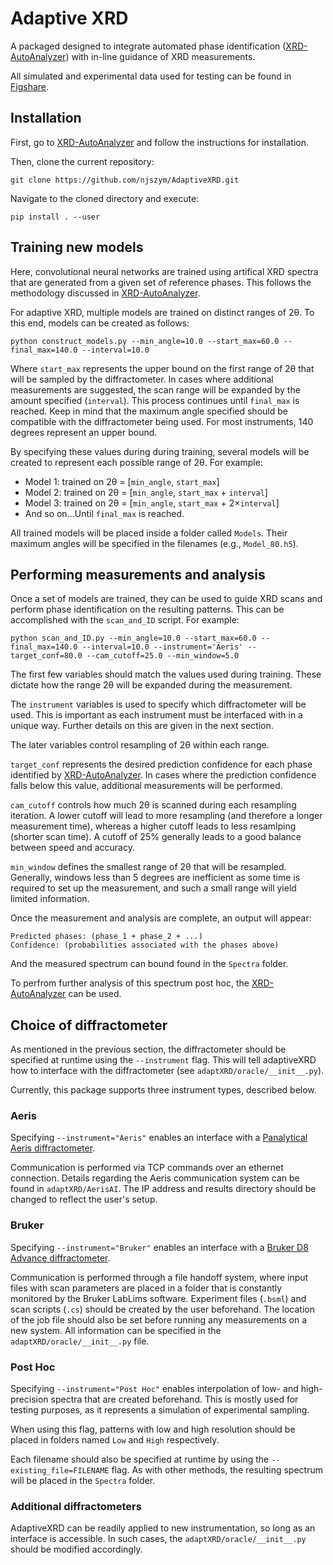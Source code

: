 # Adaptive XRD

A packaged designed to integrate automated phase identification ([XRD-AutoAnalyzer](https://github.com/njszym/XRD-AutoAnalyzer)) with in-line guidance of XRD measurements.

All simulated and experimental data used for testing can be found in [Figshare](https://figshare.com/s/71f552f43f0d982f888d).

## Installation

First, go to [XRD-AutoAnalyzer](https://github.com/njszym/XRD-AutoAnalyzer) and follow the instructions for installation.

Then, clone the current repository:

```
git clone https://github.com/njszym/AdaptiveXRD.git
```

Navigate to the cloned directory and execute:

```
pip install . --user
```

## Training new models

Here, convolutional neural networks are trained using artifical XRD spectra that are generated from a given set of reference phases. This follows the methodology discussed in [XRD-AutoAnalyzer](https://github.com/njszym/XRD-AutoAnalyzer).

For adaptive XRD, multiple models are trained on distinct ranges of 2θ. To this end, models can be created as follows:

```
python construct_models.py --min_angle=10.0 --start_max=60.0 --final_max=140.0 --interval=10.0
```

Where ```start_max``` represents the upper bound on the first range of 2θ that will be sampled by the diffractometer. In cases where additional measurements are suggested, the scan range will be expanded by the amount specified (```interval```). This process continues until ```final_max``` is reached. Keep in mind that the maximum angle specified should be compatible with the diffractometer being used. For most instruments, 140 degrees represent an upper bound.

By specifying these values during during training, several models will be created to represent each possible range of 2θ. For example:

* Model 1: trained on 2θ = [```min_angle```, ```start_max```]
* Model 2: trained on 2θ = [```min_angle```, ```start_max``` + ```interval```]
* Model 3: trained on 2θ = [```min_angle```, ```start_max``` + 2×```interval```]
* And so on...Until ```final_max``` is reached.

All trained models will be placed inside a folder called ```Models```. Their maximum angles will be specified in the filenames (e.g., ```Model_80.h5```).

## Performing measurements and analysis

Once a set of models are trained, they can be used to guide XRD scans and perform phase identification on the resulting patterns. This can be accomplished with the ```scan_and_ID``` script. For example:

```
python scan_and_ID.py --min_angle=10.0 --start_max=60.0 --final_max=140.0 --interval=10.0 --instrument='Aeris' --target_conf=80.0 --cam_cutoff=25.0 --min_window=5.0
```

The first few variables should match the values used during training. These dictate how the range 2θ will be expanded during the measurement.

The ```instrument``` variables is used to specify which diffractometer will be used. This is important as each instrument must be interfaced with in a unique way. Further details on this are given in the next section.

The later variables control resampling of 2θ within each range.

```target_conf``` represents the desired prediction confidence for each phase identified by [XRD-AutoAnalyzer](https://github.com/njszym/XRD-AutoAnalyzer). In cases where the prediction confidence falls below this value, additional measurements will be performed.

```cam_cutoff``` controls how much 2θ is scanned during each resampling iteration. A lower cutoff will lead to more resampling (and therefore a longer measurement time), whereas a higher cutoff leads to less resamlping (shorter scan time). A cutoff of 25% generally leads to a good balance between speed and accuracy.

```min_window``` defines the smallest range of 2θ that will be resampled. Generally, windows less than 5 degrees are inefficient as some time is required to set up the measurement, and such a small range will yield limited information.

Once the measurement and analysis are complete, an output will appear:

```
Predicted phases: (phase_1 + phase_2 + ...)
Confidence: (probabilities associated with the phases above)
```

And the measured spectrum can bound found in the ```Spectra``` folder.

To perfrom further analysis of this spectrum post hoc, the [XRD-AutoAnalyzer](https://github.com/njszym/XRD-AutoAnalyzer) can be used.

## Choice of diffractometer

As mentioned in the previous section, the diffractometer should be specified at runtime using the ```--instrument``` flag. This will tell adaptiveXRD how to interface with the diffractometer (see ```adaptXRD/oracle/__init__.py```).

Currently, this package supports three instrument types, described below.

### Aeris

Specifying ```--instrument="Aeris"``` enables an interface with a [Panalytical Aeris diffractometer](https://www.malvernpanalytical.com/en/products/product-range/aeris-range).

Communication is performed via TCP commands over an ethernet connection. Details regarding the Aeris communication system can be found in ```adaptXRD/AerisAI```. The IP address and results directory should be changed to reflect the user's setup.

### Bruker

Specifying ```--instrument="Bruker"``` enables an interface with a [Bruker D8 Advance diffractometer](https://www.bruker.com/en/products-and-solutions/diffractometers-and-scattering-systems/x-ray-diffractometers/d8-advance-family/d8-advance.html).

Communication is performed through a file handoff system, where input files with scan parameters are placed in a folder that is constantly monitored by the Bruker LabLims software. Experiment files (```.bsml```) and scan scripts (```.cs```) should be created by the user beforehand. The location of the job file should also be set before running any measurements on a new system. All information can be specified in the ```adaptXRD/oracle/__init__.py``` file.

### Post Hoc

Specifying ```--instrument="Post Hoc"``` enables interpolation of low- and high-precision spectra that are created beforehand. This is mostly used for testing purposes, as it represents a simulation of experimental sampling.

When using this flag, patterns with low and high resolution should be placed in folders named ```Low``` and ```High``` respectively.

Each filename should also be specified at runtime by using the ```--existing_file=FILENAME``` flag. As with other methods, the resulting spectrum will be placed in the ```Spectra``` folder.

### Additional diffractometers

AdaptiveXRD can be readily applied to new instrumentation, so long as an interface is accessible. In such cases, the ```adaptXRD/oracle/__init__.py``` should be modified accordingly.
